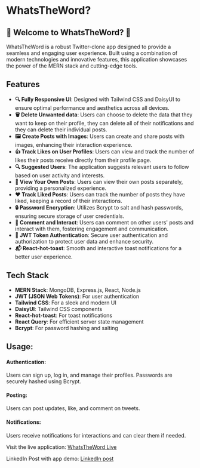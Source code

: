 # WhatsTheWord?
## 🚀 Welcome to WhatsTheWord? 🚀

WhatsTheWord is a robust Twitter-clone app designed to provide a seamless and engaging user experience. Built using a combination of modern technologies and innovative features, this application showcases the power of the MERN stack and cutting-edge tools.

## Features

- **🔍 Fully Responsive UI**: Designed with Tailwind CSS and DaisyUI to ensure optimal performance and aesthetics across all devices.
- **🗑️ Delete Unwanted data**: Users can choose to delete the data that they want to keep on their profile, they can delete all of their notifications and they can delete their individual posts.
- **🖼️ Create Posts with Images**: Users can create and share posts with images, enhancing their interaction experience.
- **👍 Track Likes on User Profiles**: Users can view and track the number of likes their posts receive directly from their profile page.
- **🔍 Suggested Users**: The application suggests relevant users to follow based on user activity and interests.
- **📂 View Your Own Posts**: Users can view their own posts separately, providing a personalized experience.
- **❤️ Track Liked Posts**: Users can track the number of posts they have liked, keeping a record of their interactions.
- **🔒 Password Encryption**: Utilizes Bcrypt to salt and hash passwords, ensuring secure storage of user credentials.
- **💬 Comment and Interact**: Users can comment on other users' posts and interact with them, fostering engagement and communication.
- **🔐 JWT Token Authentication**: Secure user authentication and authorization to protect user data and enhance security.
- **📬 React-hot-toast**: Smooth and interactive toast notifications for a better user experience.
  

## Tech Stack

- **MERN Stack**: MongoDB, Express.js, React, Node.js
- **JWT (JSON Web Tokens)**: For user authentication
- **Tailwind CSS**: For a sleek and modern UI
- **DaisyUI**: Tailwind CSS components
- **React-hot-toast**: For toast notifications
- **React Query**: For efficient server state management
- **Bcrypt**: For password hashing and salting

## Usage:
#### Authentication:
Users can sign up, log in, and manage their profiles. Passwords are securely hashed using Bcrypt.

#### Posting:
Users can post updates, like, and comment on tweets.

#### Notifications:
Users receive notifications for interactions and can clear them if needed.

Visit the live application: [WhatsTheWord Live](https://whatstheword.onrender.com/)


LinkedIn Post with app demo: [LinkedIn post](https://www.linkedin.com/posts/shashwat-singh-742381245_mern-jwt-tailwindcss-activity-7221606932422242305-k66t?utm_source=share&utm_medium=member_desktop)
